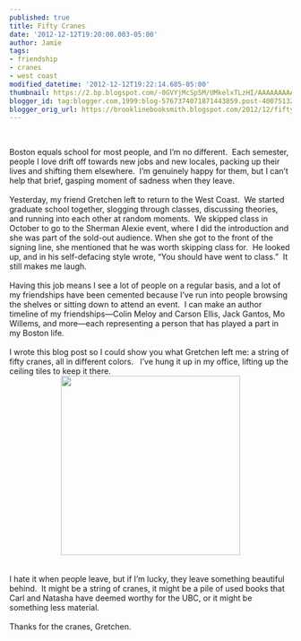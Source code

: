 ```yaml
---
published: true
title: Fifty Cranes
date: '2012-12-12T19:20:00.003-05:00'
author: Jamie
tags:
- friendship
- cranes
- west coast
modified_datetime: '2012-12-12T19:22:14.685-05:00'
thumbnail: https://2.bp.blogspot.com/-0GVYjMcSp5M/UMkelxTLzHI/AAAAAAAAAGo/fJkQ2Ke6H_8/s72-c/photo+(4).JPG
blogger_id: tag:blogger.com,1999:blog-5767374071871443859.post-4007513205491026345
blogger_orig_url: https://brooklinebooksmith.blogspot.com/2012/12/fifty-cranes.html
---
```


<br /><div class="MsoNormal">Boston equals school for most people, and I’m no different.&nbsp; Each semester, people I love drift off towards new jobs and new locales, packing up their lives and shifting them elsewhere.&nbsp; I’m genuinely happy for them, but I can’t help that brief, gasping moment of sadness when they leave.&nbsp;&nbsp;&nbsp;&nbsp;&nbsp; </div><div class="MsoNormal"><br /></div><div class="MsoNormal">Yesterday, my friend Gretchen left to return to the West Coast.&nbsp; We started graduate school together, slogging through classes, discussing theories, and running into each other at random moments.&nbsp; We skipped class in October to go to the Sherman Alexie event, where I did the introduction and she was part of the sold-out audience. When she got to the front of the signing line, she mentioned that he was worth skipping class for.&nbsp; He looked up, and in his self-defacing style wrote, “You should have went to class.”&nbsp; It still makes me laugh. </div><div class="MsoNormal"><br /></div><div class="MsoNormal">Having this job means I see a lot of people on a regular basis, and a lot of my friendships have been cemented because I’ve run into people browsing the shelves or sitting down to attend an event.&nbsp; I can make an author timeline of my friendships—Colin Meloy and Carson Ellis, Jack Gantos, Mo Willems, and more—each representing a person that has played a part in my Boston life.&nbsp; </div><div class="MsoNormal"><br /></div><div class="MsoNormal">I wrote this blog post so I could show you what Gretchen left me: a string of fifty cranes, all in different colors.&nbsp; &nbsp;I’ve hung it up in my office, lifting up the ceiling tiles to keep it there.</div><div class="separator" style="clear: both; text-align: center;"><a href="https://2.bp.blogspot.com/-0GVYjMcSp5M/UMkelxTLzHI/AAAAAAAAAGo/fJkQ2Ke6H_8/s1600/photo+(4).JPG" imageanchor="1" style="margin-left: 1em; margin-right: 1em;"><img border="0" height="320" src="https://2.bp.blogspot.com/-0GVYjMcSp5M/UMkelxTLzHI/AAAAAAAAAGo/fJkQ2Ke6H_8/s320/photo+(4).JPG" width="320" /></a></div><br /><br /><div class="MsoNormal">I hate it when people leave, but if I’m lucky, they leave something beautiful behind.&nbsp; It might be a string of cranes, it might be a pile of used books that Carl and Natasha have deemed worthy for the UBC, or it might be something less material.&nbsp;</div><div class="MsoNormal"><br /></div><div class="MsoNormal">Thanks for the cranes, Gretchen.&nbsp;</div>